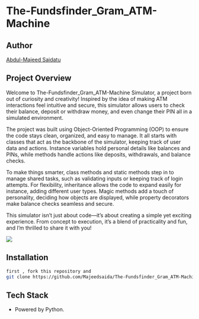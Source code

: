 # The-Fundsfinder_Gram_ATM-Machine

## Author
[Abdul-Majeed Saidatu](https://www.linkedin.com/in/saidatu-abdul-majeed-2971002b5/)

## Project Overview
Welcome to The-Fundsfinder_Gram_ATM-Machine Simulator, a project born out of curiosity and creativity! Inspired by the idea of making ATM interactions feel intuitive and secure, this simulator allows users to check their balance, deposit or withdraw money, and even change their PIN all in a simulated environment.

The project was built using Object-Oriented Programming (OOP) to ensure the code stays clean, organized, and easy to manage. It all starts with classes that act as the backbone of the simulator, keeping track of user data and actions. Instance variables hold personal details like balances and PINs, while methods handle actions like deposits, withdrawals, and balance checks.

To make things smarter, class methods and static methods step in to manage shared tasks, such as validating inputs or keeping track of login attempts. For flexibility, inheritance allows the code to expand easily for instance, adding different user types. Magic methods add a touch of personality, deciding how objects are displayed, while property decorators make balance checks seamless and secure.

This simulator isn’t just about code—it’s about creating a simple yet exciting experience. From concept to execution, it’s a blend of practicality and fun, and I’m thrilled to share it with you!

![](https://th.bing.com/th/id/R.8412a9c22f2691d8249be9ce75b6b3fb?rik=C9V34jKsDk0qDQ&pid=ImgRaw&r=0)

## Installation
```bash
first , fork this repository and
git clone https://github.com/Majeedsaida/The-Fundsfinder_Gram_ATM-Machine
```
## Tech Stack
* Powered by Python.







